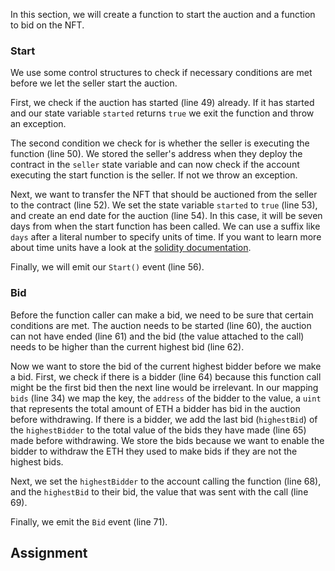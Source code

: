 In this section, we will create a function to start the auction and a function to bid on the NFT.

### Start
We use some control structures to check if necessary conditions are met before we let the seller start the auction.

First, we check if the auction has started (line 49) already. If it has started and our state variable `started` returns `true` we exit the function and throw an exception.

The second condition we check for is whether the seller is executing the function (line 50). We stored the seller's address when they deploy the contract in the `seller` state variable and can now check if the account executing the start function is the seller. If not we throw an exception.

Next, we want to transfer the NFT that should be auctioned from the seller to the contract (line 52).
We set the state variable `started` to `true` (line 53), and create an end date for the auction (line 54). In this case, it will be seven days from when the start function has been called. We can use a suffix like `days` after a literal number to specify units of time. If you want to learn more about time units have a look at the <a href="https://docs.soliditylang.org/en/latest/units-and-global-variables.html#time-units" target="_blank">solidity documentation</a>.

Finally, we will emit our `Start()` event (line 56).

### Bid
Before the function caller can make a bid, we need to be sure that certain conditions are met. The auction needs to be started (line 60), the auction can not have ended (line 61) and the bid (the value attached to the call) needs to be higher than the current highest bid (line 62).

Now we want to store the bid of the current highest bidder before we make a bid. 
First, we check if there is a bidder (line 64) because this function call might be the first bid then the next line would be irrelevant.
In our mapping `bids` (line 34) we map the key, the `address` of the bidder to the value, a `uint` that represents the total amount of ETH a bidder has bid in the auction before withdrawing. 
If there is a bidder, we add the last bid (`highestBid`) of the `highestBidder` to the total value of the bids they have made (line 65) made before withdrawing.
We store the bids because we want to enable the bidder to withdraw the ETH they used to make bids if they are not the highest bids.

Next, we set the `highestBidder` to the account calling the function (line 68), and the `highestBid` to their bid, the value that was sent with the call (line 69).

Finally, we emit the `Bid` event (line 71).

## Assignment